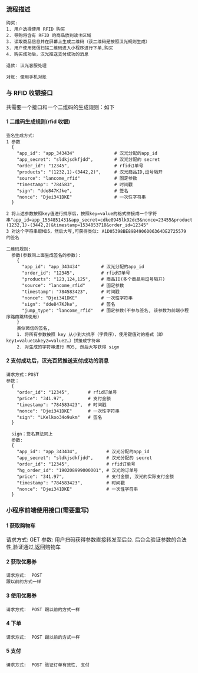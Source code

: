 
### 流程描述 ###
    购买:
    1. 用户选择使用 RFID 购买
    2. 导购将含有 RFID 的商品放到读卡区域
    3. 读取商品信息并在屏幕上生成二维码（该二维码是按照汉光规则生成）
    3. 用户使用微信扫描二维码进入小程序进行下单,购买
    4. 购买成功后，汉光推送支付成功的消息

    退款: 汉光客服处理

    对账: 使用手机对账


### 与 RFID 收银接口 ###
共需要一个接口和一个二维码的生成规则：如下

#### 1 二维码生成规则(rfid 收银) ####
    签名生成方式:
    1 参数
      {
        "app_id": "app_343434"               # 汉光分配的app_id
        "app_secret": "sldkjsdkfjdd",        # 汉光分配的 secret
        "order_id": "12345",                 # rfid订单号
        "products": "(1232,1)-(3442,2)",     # 汉光商品ID,逗号隔开
        "source": "lancome_rfid"             # 固定参数
        "timestamp": "784583",               # 时间戳
        "sign": "dde847KJke",                # 签名
        "nonce": "Djei341DKE"                # 一次性字符串
      }

    2 将上述参数按照key值进行排序后，按照key=value的格式拼接成一个字符串"app_id=app_1534851431&app_secret=cdke8945lk92dc5&nonce=23455&products=(1232,1)-(3442,2)&timestamp=1534853718&order_id=12345"
    3 对这个字符串取MD5，然后大写,可获得类似: A1D05398BE89B4906006364DE2725579 的签名

    二维码规则:
      参数(参数同上面生成签名的参数):
        {
          "app_id": "app_343434"        # 汉光分配的app_id
          "order_id": "12345",          # rfid订单号
          "products": "123,124,125",    # 商品ID(多个商品用逗号隔开)
          "source": "lancome_rfid"      # 固定参数
          "timestamp": "784583423",     # 时间戳
          "nonce": "Djei341DKE"         # 一次性字符串
          "sign": "dde847KJke",         # 签名
          "jump_type": "lancome_rfid"   # 固定参数(不参与签名, 该参数为前端小程序路由跳转使用)
        }
        类似微信的签名,
        1. 将所有参数按照 key 从小到大排序（字典序），使用键值对的格式（即key1=value1&key2=value2…）拼接成字符串
        2. 对生成的字符串进行 MD5, 然后大写获得 sign

#### 2 支付成功后，汉光百货推送支付成功的消息 ####

    请求方式：POST
    参数：
      {
        "order_id": "12345",       # rfid订单号
        "price": "341.97",         # 支付金额
        "timestamp": "784583423",  # 时间戳
        "nonce": "Djei341DKE"      # 一次性字符串
        "sign": "LKelkoo34o9ukm"   # 签名
      }

      sign：签名算法同上
      参数:
      {
        "app_id": "app_343434",           # 汉光分配的app_id
        "app_secret": "sldkjsdkfjdd",     # 汉光分配的 secret
        "order_id": "12345",              # rfid订单号
        "hg_order_id": "190208999000001", # 汉光的订单号
        "price": "341.97",                # 支付金额, 汉光的实际支付金额
        "timestamp": "784583423",         # 时间戳
        "nonce": "Djei341DKE"             # 一次性字符串
      }

### 小程序前端使用接口(需要重写) ###

#### 1 获取购物车 ####

  请求方式: GET
  参数: 用户扫码获得参数直接转发至后台. 后台会验证参数的合法性,验证通过,返回购物车

#### 2 获取优惠券 ####

    请求方式:  POST
    跟以前的方式一样

#### 3 使用优惠券 ####

    请求方式:  POST 跟以前的方式一样

#### 4 下单 ####

    请求方式:  POST 跟以前的方式一样

#### 5 支付 ####

    请求方式:  POST 验证订单有效性, 支付
